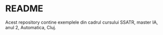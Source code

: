 # README #

Acest repository contine exemplele din cadrul cursului SSATR, master IA, anul 2, Automatica, Cluj.